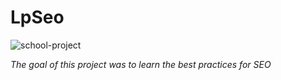 # LpSeo

<img src="https://img.shields.io/badge/scope-school--project%F0%9F%8E%93-blue" alt="school-project"/>

*The goal of this project was to learn the best practices for SEO*
